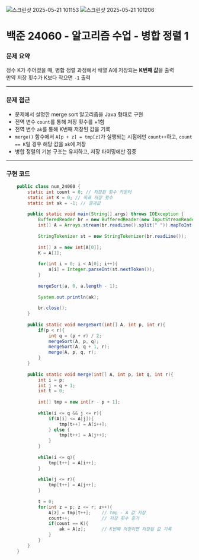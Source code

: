 ![스크린샷 2025-05-21 101153](https://github.com/user-attachments/assets/dd59baf6-75b9-478c-938c-f0e845e89b9c)
![스크린샷 2025-05-21 101206](https://github.com/user-attachments/assets/727f8715-4bd7-466a-95ac-e489daf898c2)

# 백준 24060 - 알고리즘 수업 - 병합 정렬 1

### 문제 요약
정수 K가 주어졌을 때, 병합 정렬 과정에서 배열 A에 저장되는 **K번째 값**을 출력<br>
만약 저장 횟수가 K보다 작으면 `-1` 출력

---

### 문제 접근
- 문제에서 설명한 merge sort 알고리즘을 Java 형태로 구현
- 전역 변수 `count`를 통해 저장 횟수를 +1함
- 전역 변수 `ak`를 통해 K번째 저장된 값을 기록
- `merge()` 함수에서 `A[p + z] = tmp[z]`가 실행되는 시점에만 `count++`하고, `count == K`일 경우 해당 값을 `ak`에 저장
- 병합 정렬의 기본 구조는 유지하고, 저장 타이밍에만 집중

---

### 구현 코드
``` java
    public class num_24060 {
        static int count = 0; // 저장된 횟수 카운터
        static int K = 0; // 목표 저장 횟수
        static int ak = -1; // 결과값
    
        public static void main(String[] args) throws IOException {
            BufferedReader br = new BufferedReader(new InputStreamReader(System.in));
            int[] A = Arrays.stream(br.readLine().split(" ")).mapToInt(Integer::parseInt).toArray();
    
            StringTokenizer st = new StringTokenizer(br.readLine());
    
            int[] a = new int[A[0]];
            K = A[1];
    
            for(int i = 0; i < A[0]; i++){
                a[i] = Integer.parseInt(st.nextToken());
            }
    
            mergeSort(a, 0, a.length - 1);
    
            System.out.println(ak);
    
            br.close();
        }
        
        public static void mergeSort(int[] A, int p, int r){
            if(p < r){
                int q = (p + r) / 2;
                mergeSort(A, p, q);
                mergeSort(A, q + 1, r);
                merge(A, p, q, r);
            }
        }
    
        public static void merge(int[] A, int p, int q, int r){
            int i = p;
            int j = q + 1;
            int t = 0;
    
            int[] tmp = new int[r - p + 1];
    
            while(i <= q && j <= r){
                if(A[i] <= A[j]){
                    tmp[t++] = A[i++];
                } else {
                    tmp[t++] = A[j++];
                }
            }
    
            while(i <= q){
                tmp[t++] = A[i++];
            }
    
            while(j <= r){
                tmp[t++] = A[j++];
            }
            
            t = 0;
            for(int z = p; z <= r; z++){
                A[z] = tmp[t++];    // tmp - A 값 저장 
                count++;            // 저장 횟수 증가
                if(count == K){
                    ak = A[z];      // K번째 저장이면 저장된 값 기록
                }
            }
        }
    }
```

